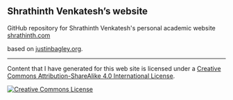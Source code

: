 ## Shrathinth Venkatesh&rsquo;s website

GitHub repository for Shrathinth Venkatesh's personal academic website [shrathinth.com](https://shrathinth.com) 

based on [justinbagley.org](https://justinbagley.org).

---

Content that I have generated for this web site is licensed under a <a rel="license" href="http://creativecommons.org/licenses/by-sa/4.0/">Creative Commons Attribution-ShareAlike 4.0 International License</a>.

<a rel="license" href="http://creativecommons.org/licenses/by-sa/4.0/"><img alt="Creative Commons License" style="border-width:0" src="https://i.creativecommons.org/l/by-sa/4.0/88x31.png" /></a>
